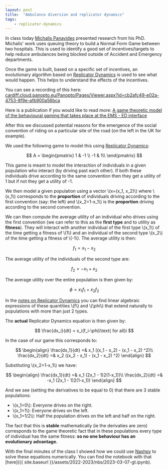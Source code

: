 ```yaml
---
layout: post
title:  "Ambulance diversion and replicator dynamics"
tags:
    - replicator-dynamics
---
```


In class today [Michalis
Panayides](https://uk.linkedin.com/in/michalis-panayides) presented research
from his PhD. Michalis' work uses queuing theory to build a Normal Form Game
between two hospitals. This is used to identify a good set of incentives/targets
to help reduce ambulances being blocked outside of Accident and Emergency
departments.

Once the game is built, based on a specific set of incentives, an evolutionary
algorithm based on [Replicator
Dynamics](https://vknight.org/gt/topics/replicator-dynamics.html) is used to see
what would happen. This helps to understand the effects of the incentives.

You can see a recording of this here:
[cardiff.cloud.panopto.eu/Panopto/Pages/Viewer.aspx?id=cb2afc49-e02a-4753-8f9e-afb900a56bca](https://cardiff.cloud.panopto.eu/Panopto/Pages/Viewer.aspx?id=cb2afc49-e02a-4753-8f9e-afb900a56bca)

Here is a publication if you would like to read more: [A game theoretic model of
the behavioural gaming that takes place at the EMS - ED
interface](https://www.sciencedirect.com/science/article/pii/S0377221722005549?via%3Dihub)

After this we discussed potential reasons for the emergence of the social
convention of riding on a particular site of the road (on the left in the UK for
example).

We used the following game to model this using [Replicator Dynamics](https://vknight.org/gt/topics/replicator-dynamics.html):

$$
A = \begin{pmatrix}
    1 & -1 \\
    -1 & 1\\
\end{pmatrix}
$$

This game is meant to model the interaction of individuals in a given population
who interact (by driving past each other). If both these individuals drive
according to the same convention then they get a utility of 1 but if not they
get a utility of -1.

We then model a given population using a vector \\(x=(x\_1, x\_2)\\) where \\(x\_1\\)
corresponds to the **proportion** of individuals driving according to the
first convention (say: the left) and \\(x_2=1-x_1\\) is the **proportion** driving
according to the second convention.

We can then compute the average utility of an individual who drives using the
first convention (we can refer to this as the **first type** and to utility as
**fitness**). They will interact with another individual of the first type
\\(x_1\\) of the time getting a fitness of \\(1\\) and an individual of the
second type \\(x_2\\) of the time getting a fitness of \\(-1\\). The average
utility is then:

$$
f_1 = x_1 - x_2
$$

The average utility of the individuals of the second type are:

$$
f_2 = - x_1 + x_2
$$

The average utility over the entire population is then given by:

$$\phi=x_1f_1+x_2f_2$$

In the [notes on Replicator
Dynamics](https://nashpy.readthedocs.io/en/stable/text-book/replicator-dynamics.html#)
you can find linear algebraic expressions of these quantities \\(f\\) and
\\(\phi\\) that extend naturally to populations with more than just 2 types.

The **actual** Replicator Dynamics equation is then given by:

$$
\frac{dx_i}{dt} = x_i(f_i-\phi)\text{ for all}i
$$

In the case of our game this corresponds to:

$$
\begin{align}
\frac{dx_1}{dt} =& x_1 ((x_1 - x_2) - (x_1 - x_2) ^2)\\
\frac{dx_2}{dt} =& x_2 ((x_2 - x_1) - (x_1 - x_2) ^2)
\end{align}
$$

Substituting \\(x\_2=1-x\_1\\) we have:

$$
\begin{align}
\frac{dx_1}{dt} =& x_1 (2x_1 - 1)2(1-x_1))\\
\frac{dx_2}{dt} =& -x_1 (2x_1 - 1)2(1-x_1))
\end{align}
$$

And we see (setting the derivatives to be equal to 0) that there are 3 stable
populations:

- \\(x_1=0\\): Everyone drives on the right.
- \\(x_1=1\\): Everyone drives on the left.
- \\(x_1=1/2\\): Half the population drives on the left and half on the right.

The fact that this is **stable** mathematically (ie the derivaties are zero)
corresponds to the game theoretic fact that in these populations every type of
individual has the same fitness: **so no one behaviour has an evolutionary
advantage.**

With the final minutes of the class I showed how we could use
[Nashpy](https://nashpy.readthedocs.io/en/stable/how-to/use-replicator-dynamics.html)
to solve these equations numerically. You can find the notebook with that
[here]({{ site.baseurl }}/assets/2022-2023/nbs/2023-03-07-gt.ipynb).
